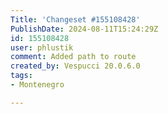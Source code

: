 ```yaml
---
Title: 'Changeset #155108428'
PublishDate: 2024-08-11T15:24:29Z
id: 155108428
user: phlustik
comment: Added path to route
created_by: Vespucci 20.0.6.0
tags:
- Montenegro

---
```

